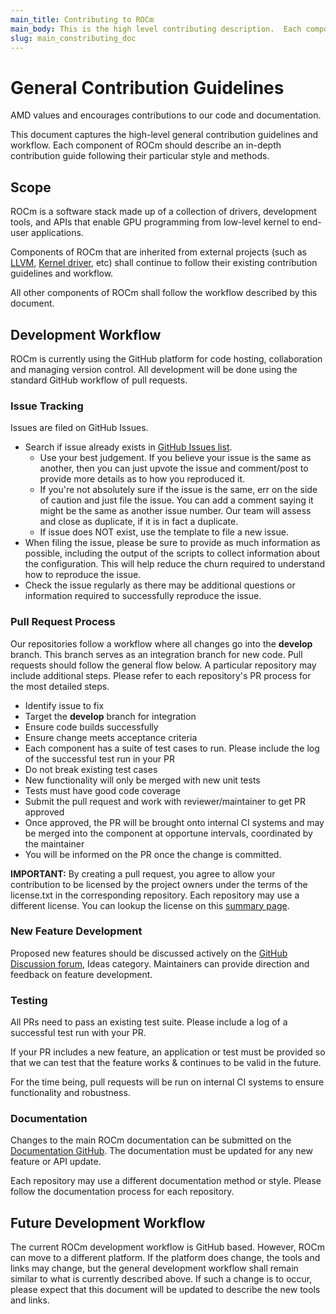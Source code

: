 ```yaml
---
main_title: Contributing to ROCm
main_body: This is the high level contributing description.  Each component of ROCm can and should detail their own contributing.md which goes into detail about how community members can contribute to their component.
slug: main_constributing_doc
---
```


# General Contribution Guidelines

AMD values and encourages contributions to our code and documentation.

This document captures the high-level general contribution guidelines and workflow.  Each component of ROCm should describe an in-depth contribution guide following their particular style and methods.  

## Scope

ROCm is a software stack made up of a collection of drivers, development tools, and APIs that enable GPU programming from low-level kernel to end-user applications.

Components of ROCm that are inherited from external projects (such as [LLVM][LLVM], [Kernel driver][Kernel Driver], etc) shall continue to follow their existing contribution guidelines and workflow.

All other components of ROCm shall follow the workflow described by this document.

## Development Workflow

ROCm is currently using the GitHub platform for code hosting, collaboration and managing version control. All development will be done using the standard GitHub workflow of pull requests.

### Issue Tracking

Issues are filed on GitHub Issues.

* Search if issue already exists in [GitHub Issues list][Github issues].
  * Use your best judgement.  If you believe your issue is the same as another, then you can just upvote the issue and comment/post to provide more details as to how you reproduced it.
  * If you're not absolutely sure if the issue is the same, err on the side of caution and just file the issue.  You can add a comment saying it might be the same as another issue number.  Our team will assess and close as duplicate, if it is in fact a duplicate.
  * If issue does NOT exist, use the template to file a new issue.
* When filing the issue, please be sure to provide as much information as possible, including the output of the scripts to collect information about the configuration.  This will help reduce the churn required to understand how to reproduce the issue.
* Check the issue regularly as there may be additional questions or information required to successfully reproduce the issue.

### Pull Request Process

Our repositories follow a workflow where all changes go into the **develop** branch. This branch serves as an integration branch for new code. Pull requests should follow the general flow below.  A particular repository may include additional steps.  Please refer to each repository's PR process for the most detailed steps.

* Identify issue to fix
* Target the **develop** branch for integration
* Ensure code builds successfully
* Ensure change meets acceptance criteria
* Each component has a suite of test cases to run.  Please include the log of the successful test run in your PR
* Do not break existing test cases
* New functionality will only be merged with new unit tests
* Tests must have good code coverage
* Submit the pull request and work with reviewer/maintainer to get PR approved
* Once approved, the PR will be brought onto internal CI systems and may be merged into the component at opportune intervals, coordinated by the maintainer
* You will be informed on the PR once the change is committed.

**IMPORTANT:** By creating a pull request, you agree to allow your contribution to be licensed by the project owners under the terms of the license.txt in the corresponding repository.  Each repository may use a different license.  You can lookup the license on this [summary page][ROCm licenses].

### New Feature Development

Proposed new features should be discussed actively on the [GitHub Discussion forum][Github forums], Ideas category.  Maintainers can provide direction and feedback on feature development.

### Testing

All PRs need to pass an existing test suite.  Please include a log of a successful test run with your PR.

If your PR includes a new feature, an application or test must be provided so that we can test that the feature works & continues to be valid in the future.

For the time being, pull requests will be run on internal CI systems to ensure functionality and robustness.

### Documentation

Changes to the main ROCm documentation can be submitted on the [Documentation GitHub][Documentation GitHub]. The documentation must be updated for any new feature or API update.

Each repository may use a different documentation method or style.  Please follow the documentation process for each repository.

## Future Development Workflow

The current ROCm development workflow is GitHub based.  However, ROCm can move to a different platform.  If the platform does change, the tools and links may change, but the general development workflow shall remain similar to what is currently described above.  If such a change is to occur, please expect that this document will be updated to describe the new tools and links.  

[Github forums]: https://github.com/RadeonOpenCompute/ROCm/discussions
[Github issues]: https://github.com/RadeonOpenCompute/ROCm/issues
[Documentation GitHub]: https://github.com/RadeonOpenCompute/ROCm
[ROCm licenses]: https://rocm.docs.amd.com/en/latest/release/licensing.html
[Kernel Driver]: https://github.com/RadeonOpenCompute/ROCK-Kernel-Driver
[LLVM]: https://github.com/RadeonOpenCompute/llvm-project
